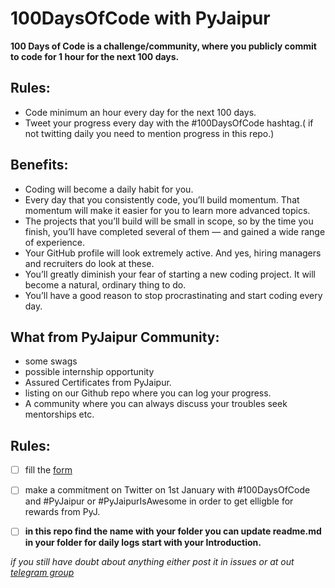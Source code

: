 # 100DaysOfCode with PyJaipur

**100 Days of Code is a challenge/community, where you publicly commit to code for 1 hour for the next 100 days.**

## Rules:
* Code minimum an hour every day for the next 100 days.
* Tweet your progress every day with the #100DaysOfCode hashtag.( if not twitting daily you need to mention progress in this repo.)

## Benefits:
* Coding will become a daily habit for you.
* Every day that you consistently code, you’ll build momentum. That momentum will make it easier for you to learn more advanced topics.
* The projects that you’ll build will be small in scope, so by the time you finish, you’ll have completed several of them — and gained a wide range of experience.
* Your GitHub profile will look extremely active. And yes, hiring managers and recruiters do look at these.
* You’ll greatly diminish your fear of starting a new coding project. It will become a natural, ordinary thing to do.
* You’ll have a good reason to stop procrastinating and start coding every day.

## What from PyJaipur Community:

* some swags
* possible internship opportunity
* Assured Certificates from PyJaipur.
* listing on our Github repo where you can log your progress.
* A community where you can always discuss your troubles seek mentorships etc.
 
## Rules:
- [ ]  fill the [form](https://goo.gl/forms/64osD7FxMaIquX8g2)
- [ ]  make a commitment on Twitter on 1st January with #100DaysOfCode and #PyJaipur or #PyJaipurIsAwesome in order to get elligble for rewards from PyJ.
- [ ] **in this repo find the name with your folder you can update readme.md in your folder for daily logs start with your Introduction.**


*if you still have doubt about anything either post it in issues or at out [telegram group](https://web.telegram.org/#/im?p=@pyjaipur)*

